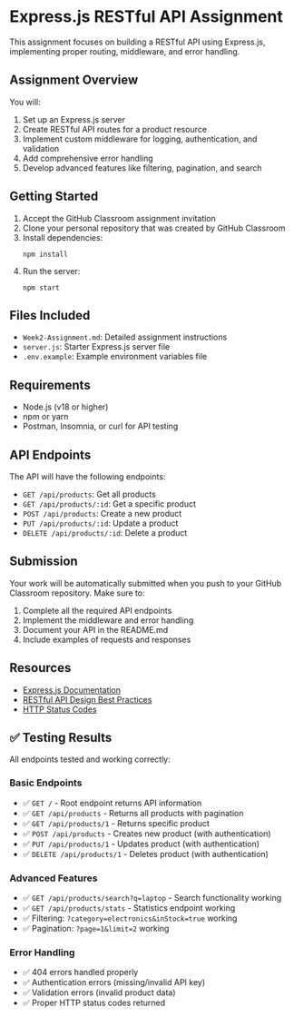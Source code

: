 # Express.js RESTful API Assignment

This assignment focuses on building a RESTful API using Express.js, implementing proper routing, middleware, and error handling.

## Assignment Overview

You will:
1. Set up an Express.js server
2. Create RESTful API routes for a product resource
3. Implement custom middleware for logging, authentication, and validation
4. Add comprehensive error handling
5. Develop advanced features like filtering, pagination, and search

## Getting Started

1. Accept the GitHub Classroom assignment invitation
2. Clone your personal repository that was created by GitHub Classroom
3. Install dependencies:
   ```
   npm install
   ```
4. Run the server:
   ```
   npm start
   ```

## Files Included

- `Week2-Assignment.md`: Detailed assignment instructions
- `server.js`: Starter Express.js server file
- `.env.example`: Example environment variables file

## Requirements

- Node.js (v18 or higher)
- npm or yarn
- Postman, Insomnia, or curl for API testing

## API Endpoints

The API will have the following endpoints:

- `GET /api/products`: Get all products
- `GET /api/products/:id`: Get a specific product
- `POST /api/products`: Create a new product
- `PUT /api/products/:id`: Update a product
- `DELETE /api/products/:id`: Delete a product

## Submission

Your work will be automatically submitted when you push to your GitHub Classroom repository. Make sure to:

1. Complete all the required API endpoints
2. Implement the middleware and error handling
3. Document your API in the README.md
4. Include examples of requests and responses

## Resources

- [Express.js Documentation](https://expressjs.com/)
- [RESTful API Design Best Practices](https://restfulapi.net/)
- [HTTP Status Codes](https://developer.mozilla.org/en-US/docs/Web/HTTP/Status) 

## ✅ Testing Results

All endpoints tested and working correctly:

### Basic Endpoints
- ✅ `GET /` - Root endpoint returns API information
- ✅ `GET /api/products` - Returns all products with pagination
- ✅ `GET /api/products/1` - Returns specific product
- ✅ `POST /api/products` - Creates new product (with authentication)
- ✅ `PUT /api/products/1` - Updates product (with authentication)
- ✅ `DELETE /api/products/1` - Deletes product (with authentication)

### Advanced Features
- ✅ `GET /api/products/search?q=laptop` - Search functionality working
- ✅ `GET /api/products/stats` - Statistics endpoint working
- ✅ Filtering: `?category=electronics&inStock=true` working
- ✅ Pagination: `?page=1&limit=2` working

### Error Handling
- ✅ 404 errors handled properly
- ✅ Authentication errors (missing/invalid API key)
- ✅ Validation errors (invalid product data)
- ✅ Proper HTTP status codes returned